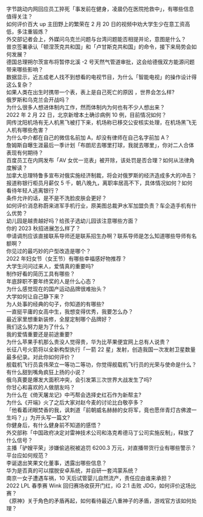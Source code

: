 字节跳动内网回应员工猝死「事发前在健身，凌晨仍在医院抢救中」，有哪些信息值得关注？  
如何评价百大 up 主田野上的繁荣在 2 月 20 日的视频中劝大学生少在意工资高低，多注重锻炼？  
外交部记者会上，外媒问乌克兰问题与台湾问题能否相提并论，意图是什么？  
普京签署承认「顿涅茨克共和国」和「卢甘斯克共和国」的命令，接下来局势会如何发展？  
德国总理朔尔茨宣布将暂停北溪 -2 号天然气管道审批，这会给德俄双方能源问题带来哪些影响？  
数据显示，近五成老人找不到想看的电视节目，为什么「智能电视」的操作设计得这么复杂？  
如果人类在出生时携带一个表，表上是自己死亡的原因 ，世界会怎么样?  
俄罗斯和乌克兰会开战吗？  
为什么很多人想进体制内工作，然而体制内为何也有不少人想出来？  
2022 年 2 月 22 日，北京新增本土确诊病例 10 例，目前情况如何？  
网传沈阳机场有无人机黑飞被打下来，机场称已移交公安核实处理，在机场黑飞无人机有哪些危害？  
为什么中介都在自己的微信名前加 A，却没有律师在自己名字前加 A？  
詹姆斯自曝生涯最后一季计划「布朗尼去哪里打球，我就去哪里」，你对二人合体表现有何期待？  
百度员工在内网发布「AV 女优一览表」被开除，该处罚是否合理？如何从法律角度解读？  
加拿大总理特鲁多宣布对俄实施经济制裁，将会对俄罗斯的经济造成多大的冲击？  
报道称银行柜员月薪仅 5 千，朝八晚九，离职率居高不下，具体情况如何？如何看待年轻人逃离银行？  
条件允许的话，是不是不洗脸皮肤会更好？  
如何评价消息称蔚来进军手机行业，原美图总裁尹水军加盟负责？车企造手机有什么优势？  
幼儿园是越贵越好吗？给孩子选幼儿园该注意哪些方面？  
你的 2023 秋招进展怎么样了？  
申请调剂应该直接联系导师还是联系招生办啊？联系导师是怎么知道哪些导师有名额啊？  
你见过的最巧妙的户型改造是哪个？  
2022 年妇女节（女王节）有哪些幸福感好物推荐？  
大学生问问过来人，爱情真的重要吗?  
制作好看的简历工具有哪些？  
年底辞职不要年终奖的人是什么心态？  
为什么感觉现在的国产运动品牌很难抬头？  
大学如何让自己静下来？  
为人处事的经典的句子，你知道的有哪些?  
一直挺平庸的女高中生，我想变得优秀，我要怎么办？  
最近家里想重新装修，全屋定制哪个品牌好？  
我们这么努力是为了什么？  
我的爱情重要还是前途重要?  
为什么苹果手机那么贵没人觉得贵，华为比苹果便宜网上总有人说贵？  
长征八号火箭将以全新构型执行「一箭 22 星」发射，创造我国一次发射卫星数量最多纪录。对此你如何评价？  
舰载机飞行员袁伟荣立一等功二等功，你觉得舰载机飞行员的光荣与使命是什么？  
有什么甜到嘴角疯狂上扬的小说？  
俄乌真要是爆发大面积冲突，会引发第三次世界大战发生了吗?  
你甘心和喜欢的人做朋友吗？  
为什么在《倚天屠龙记》中丐帮会选择史红石作为新帮主?  
为什么《开端》火了之后大家对赵今麦的讨论比白敬亭多？  
「他看着闭眼焚香的我，讽刺道「前朝威名赫赫的女将军，竟也愿伴青灯古佛渡一生吗？」」为开头写一篇文?  
你健身后，有什么健身前不知道的感悟？  
外交部称「中国政府决定对雷神技术公司和洛克希德马丁公司实施反制」，释放了什么信号？  
主播「驴嫂平荣」涉嫌偷逃税被追罚 6200.3 万元，对直播带货行业有哪些警示？平台应如何规范？  
李诞退出笑果文化董事，透露出哪些信息？  
华为是否真的可以摆脱安卓系统，并自研一套鸿蒙系统？  
南京一女子遭遇车祸，10 天后试管婴儿自然流产，责任应由谁来承担？  
2022 LPL 春季赛 Wink 回归赛场收获开门红，iG 2:1 击败 JDG，如何评价这场比赛？  
《原神》关于角色的矛盾再起，如何看待最近八重神子的矛盾，游戏官方该如何处理？  
